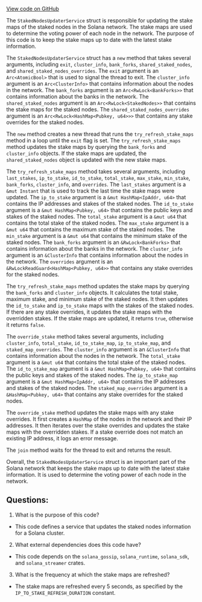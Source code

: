 [View code on GitHub](https://github.com/solana-labs/solana/blob/master/core/src/staked_nodes_updater_service.rs)

The `StakedNodesUpdaterService` struct is responsible for updating the stake maps of the staked nodes in the Solana network. The stake maps are used to determine the voting power of each node in the network. The purpose of this code is to keep the stake maps up to date with the latest stake information.

The `StakedNodesUpdaterService` struct has a `new` method that takes several arguments, including `exit`, `cluster_info`, `bank_forks`, `shared_staked_nodes`, and `shared_staked_nodes_overrides`. The `exit` argument is an `Arc<AtomicBool>` that is used to signal the thread to exit. The `cluster_info` argument is an `Arc<ClusterInfo>` that contains information about the nodes in the network. The `bank_forks` argument is an `Arc<RwLock<BankForks>>` that contains information about the banks in the network. The `shared_staked_nodes` argument is an `Arc<RwLock<StakedNodes>>` that contains the stake maps for the staked nodes. The `shared_staked_nodes_overrides` argument is an `Arc<RwLock<HashMap<Pubkey, u64>>>` that contains any stake overrides for the staked nodes.

The `new` method creates a new thread that runs the `try_refresh_stake_maps` method in a loop until the `exit` flag is set. The `try_refresh_stake_maps` method updates the stake maps by querying the `bank_forks` and `cluster_info` objects. If the stake maps are updated, the `shared_staked_nodes` object is updated with the new stake maps.

The `try_refresh_stake_maps` method takes several arguments, including `last_stakes`, `ip_to_stake`, `id_to_stake`, `total_stake`, `max_stake`, `min_stake`, `bank_forks`, `cluster_info`, and `overrides`. The `last_stakes` argument is a `&mut Instant` that is used to track the last time the stake maps were updated. The `ip_to_stake` argument is a `&mut HashMap<IpAddr, u64>` that contains the IP addresses and stakes of the staked nodes. The `id_to_stake` argument is a `&mut HashMap<Pubkey, u64>` that contains the public keys and stakes of the staked nodes. The `total_stake` argument is a `&mut u64` that contains the total stake of the staked nodes. The `max_stake` argument is a `&mut u64` that contains the maximum stake of the staked nodes. The `min_stake` argument is a `&mut u64` that contains the minimum stake of the staked nodes. The `bank_forks` argument is an `&RwLock<BankForks>` that contains information about the banks in the network. The `cluster_info` argument is an `&ClusterInfo` that contains information about the nodes in the network. The `overrides` argument is an `&RwLockReadGuard<HashMap<Pubkey, u64>>` that contains any stake overrides for the staked nodes.

The `try_refresh_stake_maps` method updates the stake maps by querying the `bank_forks` and `cluster_info` objects. It calculates the total stake, maximum stake, and minimum stake of the staked nodes. It then updates the `id_to_stake` and `ip_to_stake` maps with the stakes of the staked nodes. If there are any stake overrides, it updates the stake maps with the overridden stakes. If the stake maps are updated, it returns `true`, otherwise it returns `false`.

The `override_stake` method takes several arguments, including `cluster_info`, `total_stake`, `id_to_stake_map`, `ip_to_stake_map`, and `staked_map_overrides`. The `cluster_info` argument is an `&ClusterInfo` that contains information about the nodes in the network. The `total_stake` argument is a `&mut u64` that contains the total stake of the staked nodes. The `id_to_stake_map` argument is a `&mut HashMap<Pubkey, u64>` that contains the public keys and stakes of the staked nodes. The `ip_to_stake_map` argument is a `&mut HashMap<IpAddr, u64>` that contains the IP addresses and stakes of the staked nodes. The `staked_map_overrides` argument is a `&HashMap<Pubkey, u64>` that contains any stake overrides for the staked nodes.

The `override_stake` method updates the stake maps with any stake overrides. It first creates a `HashMap` of the nodes in the network and their IP addresses. It then iterates over the stake overrides and updates the stake maps with the overridden stakes. If a stake override does not match an existing IP address, it logs an error message.

The `join` method waits for the thread to exit and returns the result.

Overall, the `StakedNodesUpdaterService` struct is an important part of the Solana network that keeps the stake maps up to date with the latest stake information. It is used to determine the voting power of each node in the network.
## Questions: 
 1. What is the purpose of this code?
- This code defines a service that updates the staked nodes information for a Solana cluster.

2. What external dependencies does this code have?
- This code depends on the `solana_gossip`, `solana_runtime`, `solana_sdk`, and `solana_streamer` crates.

3. What is the frequency at which the stake maps are refreshed?
- The stake maps are refreshed every 5 seconds, as specified by the `IP_TO_STAKE_REFRESH_DURATION` constant.